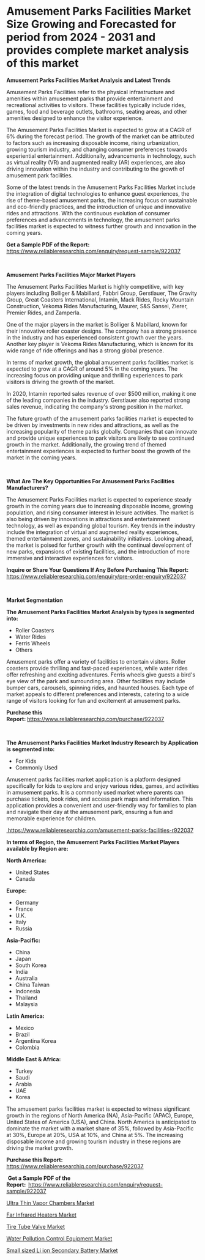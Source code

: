 <p><h1>Amusement Parks Facilities Market Size Growing and Forecasted for period from 2024 - 2031 and provides complete market analysis of this market</h1></p><p><strong>Amusement Parks Facilities Market Analysis and Latest Trends</strong></p>
<p><p>Amusement Parks Facilities refer to the physical infrastructure and amenities within amusement parks that provide entertainment and recreational activities to visitors. These facilities typically include rides, games, food and beverage outlets, bathrooms, seating areas, and other amenities designed to enhance the visitor experience.</p><p>The Amusement Parks Facilities Market is expected to grow at a CAGR of 6% during the forecast period. The growth of the market can be attributed to factors such as increasing disposable income, rising urbanization, growing tourism industry, and changing consumer preferences towards experiential entertainment. Additionally, advancements in technology, such as virtual reality (VR) and augmented reality (AR) experiences, are also driving innovation within the industry and contributing to the growth of amusement park facilities.</p><p>Some of the latest trends in the Amusement Parks Facilities Market include the integration of digital technologies to enhance guest experiences, the rise of theme-based amusement parks, the increasing focus on sustainable and eco-friendly practices, and the introduction of unique and innovative rides and attractions. With the continuous evolution of consumer preferences and advancements in technology, the amusement parks facilities market is expected to witness further growth and innovation in the coming years.</p></p>
<p><strong>Get a Sample PDF of the Report:&nbsp;</strong> <a href="https://www.reliableresearchiq.com/enquiry/request-sample/922037">https://www.reliableresearchiq.com/enquiry/request-sample/922037</a></p>
<p>&nbsp;</p>
<p><strong>Amusement Parks Facilities Major Market Players</strong></p>
<p><p>The Amusement Parks Facilities Market is highly competitive, with key players including Bolliger & Mabillard, Fabbri Group, Gerstlauer, The Gravity Group, Great Coasters International, Intamin, Mack Rides, Rocky Mountain Construction, Vekoma Rides Manufacturing, Maurer, S&S Sansei, Zierer, Premier Rides, and Zamperla.</p><p>One of the major players in the market is Bolliger & Mabillard, known for their innovative roller coaster designs. The company has a strong presence in the industry and has experienced consistent growth over the years. Another key player is Vekoma Rides Manufacturing, which is known for its wide range of ride offerings and has a strong global presence.</p><p>In terms of market growth, the global amusement parks facilities market is expected to grow at a CAGR of around 5% in the coming years. The increasing focus on providing unique and thrilling experiences to park visitors is driving the growth of the market.</p><p>In 2020, Intamin reported sales revenue of over $500 million, making it one of the leading companies in the industry. Gerstlauer also reported strong sales revenue, indicating the company's strong position in the market.</p><p>The future growth of the amusement parks facilities market is expected to be driven by investments in new rides and attractions, as well as the increasing popularity of theme parks globally. Companies that can innovate and provide unique experiences to park visitors are likely to see continued growth in the market. Additionally, the growing trend of themed entertainment experiences is expected to further boost the growth of the market in the coming years.</p></p>
<p>&nbsp;</p>
<p><strong>What Are The Key Opportunities For Amusement Parks Facilities Manufacturers?</strong></p>
<p><p>The Amusement Parks Facilities market is expected to experience steady growth in the coming years due to increasing disposable income, growing population, and rising consumer interest in leisure activities. The market is also being driven by innovations in attractions and entertainment technology, as well as expanding global tourism. Key trends in the industry include the integration of virtual and augmented reality experiences, themed entertainment zones, and sustainability initiatives. Looking ahead, the market is poised for further growth with the continual development of new parks, expansions of existing facilities, and the introduction of more immersive and interactive experiences for visitors.</p></p>
<p><strong>Inquire or Share Your Questions If Any Before Purchasing This Report:</strong> <a href="https://www.reliableresearchiq.com/enquiry/pre-order-enquiry/922037">https://www.reliableresearchiq.com/enquiry/pre-order-enquiry/922037</a></p>
<p>&nbsp;</p>
<p><strong>Market Segmentation</strong></p>
<p><strong>The Amusement Parks Facilities Market Analysis by types is segmented into:</strong></p>
<p><ul><li>Roller Coasters</li><li>Water Rides</li><li>Ferris Wheels</li><li>Others</li></ul></p>
<p><p>Amusement parks offer a variety of facilities to entertain visitors. Roller coasters provide thrilling and fast-paced experiences, while water rides offer refreshing and exciting adventures. Ferris wheels give guests a bird's eye view of the park and surrounding area. Other facilities may include bumper cars, carousels, spinning rides, and haunted houses. Each type of market appeals to different preferences and interests, catering to a wide range of visitors looking for fun and excitement at amusement parks.</p></p>
<p><strong>Purchase this Report:&nbsp;</strong><a href="https://www.reliableresearchiq.com/purchase/922037">https://www.reliableresearchiq.com/purchase/922037</a></p>
<p>&nbsp;</p>
<p><strong>The Amusement Parks Facilities Market Industry Research by Application is segmented into:</strong></p>
<p><ul><li>For Kids</li><li>Commonly Used</li></ul></p>
<p><p>Amusement parks facilities market application is a platform designed specifically for kids to explore and enjoy various rides, games, and activities in amusement parks. It is a commonly used market where parents can purchase tickets, book rides, and access park maps and information. This application provides a convenient and user-friendly way for families to plan and navigate their day at the amusement park, ensuring a fun and memorable experience for children.</p></p>
<p><a href="https://www.reliableresearchiq.com/amusement-parks-facilities-r922037">&nbsp;https://www.reliableresearchiq.com/amusement-parks-facilities-r922037</a></p>
<p><strong>In terms of Region, the Amusement Parks Facilities Market Players available by Region are:</strong></p>
<p>
    <p> <strong> North America: </strong>
        <ul>
            <li>United States</li>
            <li>Canada</li>
        </ul>
        </p> 
    <p> <strong> Europe: </strong>
        <ul>
            <li>Germany</li>
            <li>France</li>
            <li>U.K.</li>
            <li>Italy</li>
            <li>Russia</li>
        </ul>
        </p> 
    <p> <strong> Asia-Pacific: </strong>
        <ul>
            <li>China</li>
            <li>Japan</li>
            <li>South Korea</li>
            <li>India</li>
            <li>Australia</li>
            <li>China Taiwan</li>
            <li>Indonesia</li>
            <li>Thailand</li>
            <li>Malaysia</li>
        </ul>
        </p> 
    <p> <strong> Latin America: </strong>
        <ul>
            <li>Mexico</li>
            <li>Brazil</li>
            <li>Argentina Korea</li>
            <li>Colombia</li>
        </ul>
        </p> 
    <p> <strong> Middle East & Africa: </strong>
        <ul>
            <li>Turkey</li>
            <li>Saudi</li>
            <li>Arabia</li>
            <li>UAE</li>
            <li>Korea</li>
        </ul>
    </p>
    </p>
<p><p>The amusement parks facilities market is expected to witness significant growth in the regions of North America (NA), Asia-Pacific (APAC), Europe, United States of America (USA), and China. North America is anticipated to dominate the market with a market share of 35%, followed by Asia-Pacific at 30%, Europe at 20%, USA at 10%, and China at 5%. The increasing disposable income and growing tourism industry in these regions are driving the market growth.</p></p>
<p><strong>Purchase this Report: </strong><a href="https://www.reliableresearchiq.com/purchase/922037">https://www.reliableresearchiq.com/purchase/922037</a></p>
<p>&nbsp;<strong>Get a Sample PDF of the Report:&nbsp;&nbsp;</strong><a href="https://www.reliableresearchiq.com/enquiry/request-sample/922037">https://www.reliableresearchiq.com/enquiry/request-sample/922037</a></p>
<p><strong></strong></p>
<p><p><a href="https://www.linkedin.com/pulse/ultra-thin-vapor-chambers-market-size-growth-trends-statistics-tei8c?trackingId=K2nbix10S1mrHY%2B2ELbvcg%3D%3D">Ultra Thin Vapor Chambers Market</a></p><p><a href="https://medium.com/@garthstehriii/far-infrared-heaters-market-share-size-trends-industry-analysis-report-by-application-43196538008a">Far Infrared Heaters Market</a></p><p><a href="https://medium.com/@dovansangxd/tire-tube-valve-market-growth-outlook-from-2024-to-2031-and-it-is-projecting-at-8-6-d62e0be25424">Tire Tube Valve Market</a></p><p><a href="https://medium.com/@pelloscooterist_44143/water-pollution-control-equipment-market-size-market-segmentation-market-trends-and-growth-3f7a714f9016">Water Pollution Control Equipment Market</a></p><p><a href="https://www.linkedin.com/pulse/small-sized-li-ion-secondary-battery-market-trends-focusing-srrsc?trackingId=RmlYoe0FS2KrliCp71j7lg%3D%3D">Small sized Li ion Secondary Battery Market</a></p></p>